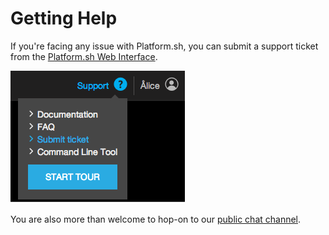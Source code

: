 # Getting Help

If you're facing any issue with Platform.sh, you can submit a support
ticket from the [Platform.sh Web Interface](/web-ui).

![Support Ticket](/images/support-ticket.png)

You are also more than welcome to hop-on to our [public chat channel](https://www.hipchat.com/gDhZI6ha6).
